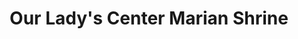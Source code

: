 ---
title: "Our Lady's Center Marian Shrine"
url: /ellicott-city/our-ladys-center-marian-shrine/
shop: Bücher
---